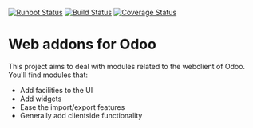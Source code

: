 [![Runbot Status](https://runbot.odoo-community.org/runbot/badge/flat/162/12.0.svg)](https://runbot.odoo-community.org/runbot/repo/github-com-oca-web-162)
[![Build Status](https://travis-ci.org/OCA/web.svg?branch=12.0)](https://travis-ci.org/OCA/web)
[![Coverage Status](https://coveralls.io/repos/OCA/web/badge.png?branch=12.0)](https://coveralls.io/r/OCA/web?branch=12.0)

Web addons for Odoo
===================

This project aims to deal with modules related to the webclient of Odoo. You'll find modules that:

- Add facilities to the UI
- Add widgets
- Ease the import/export features
- Generally add clientside functionality


